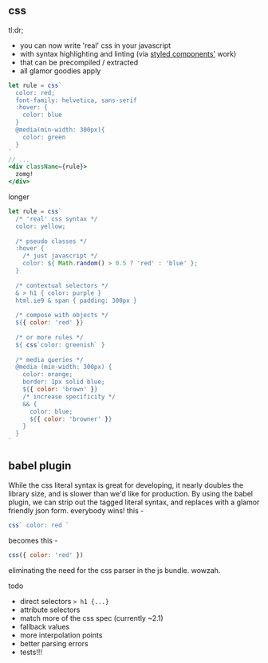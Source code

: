 css
---

tl:dr; 
  - you can now write 'real' css in your javascript
  - with syntax highlighting and linting (via [styled components'](https://github.com/styled-components/styled-components) work)
  - that can be precompiled / extracted 
  - all glamor goodies apply 

```jsx
let rule = css`
  color: red;
  font-family: helvetica, sans-serif
  :hover: {
    color: blue
  }
  @media(min-width: 300px){
    color: green
  }
`
// ...
<div className={rule}>
  zomg!
</div>
```

longer 

```jsx
let rule = css`
  /* 'real' css syntax */
  color: yellow; 
  
  /* pseudo classes */  
  :hover {
    /* just javascript */
    color: ${ Math.random() > 0.5 ? 'red' : 'blue' };
  }
  
  /* contextual selectors */
  & > h1 { color: purple }  
  html.ie9 & span { padding: 300px }
  
  /* compose with objects */
  ${{ color: 'red' }}
  
  /* or more rules */
  ${ css`color: greenish` }
  
  /* media queries */
  @media (min-width: 300px) {
    color: orange;
    border: 1px solid blue;
    ${{ color: 'brown' }}
    /* increase specificity */
    && {
      color: blue;
      ${{ color: 'browner' }}
    }
  }
`
```


babel plugin
---

While the css literal syntax is great for developing, it nearly doubles the library size, 
and is slower than we'd like for production. By using the babel plugin, we can strip out the tagged literal syntax,
and replaces with a glamor friendly json form. everybody wins! this - 
```jsx
css` color: red `
```
becomes this -
```jsx
css({ color: 'red' })
```
eliminating the need for the css parser in the js bundle. wowzah.


todo

- direct selectors `> h1 {...}`
- attribute selectors 
- match more of the css spec (currently ~2.1)
- fallback values
- more interpolation points
- better parsing errors
- tests!!!
